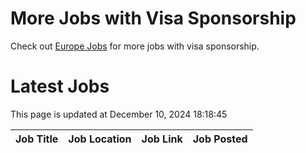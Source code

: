 # More Jobs with Visa Sponsorship

Check out [Europe Jobs](https://github.com/sureshparimi/europejobs#latest-jobs) for more jobs with visa sponsorship.

# Latest Jobs

This page is updated at December 10, 2024 18:18:45

| Job Title | Job Location | Job Link | Job Posted |
| --- | --- | --- | --- |
